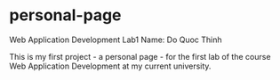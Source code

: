 # personal-page
Web Application Development Lab1
Name: Do Quoc Thinh

This is my first project - a personal page - for the first lab of the course Web Application Development at my current university.
